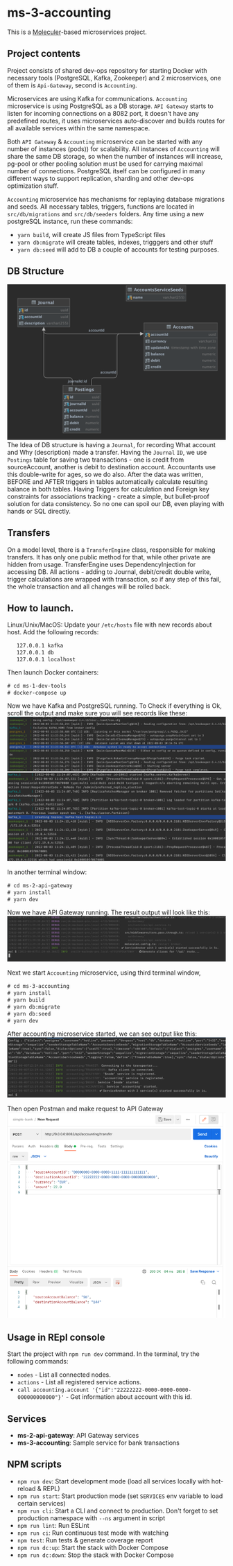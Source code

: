 
# ms-3-accounting
This is a [Moleculer](https://moleculer.services/)-based microservices project. 


## Project contents
Project consists of shared dev-ops repository for starting Docker with necessary tools (PostgreSQL, Kafka, Zookeeper)
and 2 microservices, one of them is `Api-Gateway`, second is `Accounting`. 

Microservices are using Kafka for communications. 
`Accounting` microservice is using PostgreSQL as a DB storage.
`API Gateway` starts to listen for incoming connections on a 8082 port, it doesn't 
have any predefined routes, it uses microservices auto-discover and builds routes for all available services within the same namespace.

Both `API Gateway` & `Accounting` microservice can be started with any number of instances (pods)) for scalability.
All instances of `Accounting` will share the same DB storage, so when the number of instances will increase,
pg-pool or other pooling solution must be used for carrying maximal number of connections.
PostgreSQL itself can be configured in many different ways to support replication, sharding and other dev-ops optimization stuff.

`Accounting` microservice has mechanisms for replaying database migrations and seeds. All necessary tables, triggers, functions are located in `src/db/migrations` and `src/db/seeders` folders.
Any time using a new postgreSQL instance, run these commands:
- `yarn build`, will create JS files from TypeScript files
- `yarn db:migrate` will create tables, indexes, trigggers and other stuff
- `yarn db:seed` will add to DB a couple of accounts for testing purposes.

## DB Structure
![DB Structure](db.jpg)
The Idea of DB structure is having a `Journal`, for recording What account and Why (description) made a transfer. Having the `Journal` `ID`,
we use `Postings` table for saving two transactions - one is credit from sourceAccount, another is debit to destination account.
Accountants use this double-write for ages, so we do also.
After the data was written, BEFORE and AFTER triggers in tables automatically calculate resulting balance in both tables.
Having Triggers for calculation and Foreign key constraints for associations tracking - create a simple, but bullet-proof solution for data consistency. 
So no one can spoil our DB, even playing with hands or SQL directly.

## Transfers
On a model level, there is a `TransferEngine` class, responsible for making transfers. It has only one public method for that, while other private are hidden from usage.
TransferEngine uses DependencyInjection for accessing DB.
All actions - adding to Journal, debit/credit double write, trigger calculations are wrapped with transaction, so if any step of this fail, the whole transaction and all changes will be rolled back.

## How to launch.
Linux/Unix/MacOS: Update your `/etc/hosts` file with new records about host. Add the following records:
```
   127.0.0.1 kafka
   127.0.0.1 db
   127.0.0.1 localhost
```
Then launch Docker containers:

```
# cd ms-1-dev-tools
# docker-compose up
```

Now we have Kafka and PostgreSQL running. 
To Check if everything is Ok, scroll the output and make sure you will see records like these:
![Install1](install1.png)
![Install2](install2.png)

In another terminal window:
```
# cd ms-2-api-gateway
# yarn install
# yarn dev
```
Now we have API Gateway running.
The result output will look like this:
![Install2](install3.png)


Next we start `Accounting` microservice, using third terminal window, 
```
# cd ms-3-accounting
# yarn install
# yarn build 
# yarn db:migrate 
# yarn db:seed
# yarn dev
```
After accounting microservice started, we can see output like this:
![Install4](install4.png)

Then open Postman and make request to API Gateway
![Postman](postman.png)

## Usage in REpl console
Start the project with `npm run dev` command. 
In the terminal, try the following commands:
- `nodes` - List all connected nodes.
- `actions` - List all registered service actions.
- `call accounting.account '{"id":"22222222-0000-0000-0000-000000000000"}'` - Get information about account with this id.


## Services
- **ms-2-api-gateway**: API Gateway services
- **ms-3-accounting**: Sample service for bank transactions

## NPM scripts

- `npm run dev`: Start development mode (load all services locally with hot-reload & REPL)
- `npm run start`: Start production mode (set `SERVICES` env variable to load certain services)
- `npm run cli`: Start a CLI and connect to production. Don't forget to set production namespace with `--ns` argument in script
- `npm run lint`: Run ESLint
- `npm run ci`: Run continuous test mode with watching
- `npm test`: Run tests & generate coverage report
- `npm run dc:up`: Start the stack with Docker Compose
- `npm run dc:down`: Stop the stack with Docker Compose
